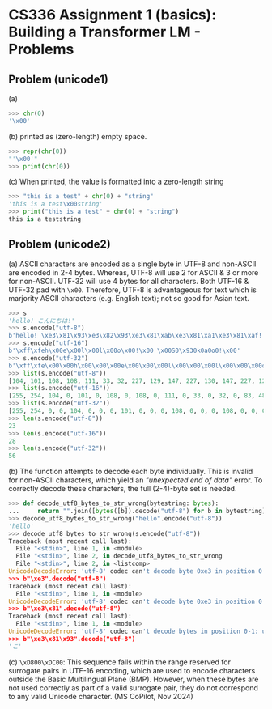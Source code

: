 # CS336 Assignment 1 (basics): Building a Transformer LM - Problems

## Problem (unicode1)

(a)
```python
>>> chr(0)
'\x00'
```

(b) printed as (zero-length) empty space.
```python
>>> repr(chr(0))
"'\x00'"
>>> print(chr(0))

```

(c) When printed, the value is formatted into a zero-length string
```python
>>> "this is a test" + chr(0) + "string"
'this is a test\x00string'
>>> print("this is a test" + chr(0) + "string")
this is a teststring
```

## Problem (unicode2)

(a) ASCII characters are encoded as a single byte in UTF-8 and non-ASCII are encoded in 2-4 bytes. Whereas, UTF-8 will use 2 for ASCII & 3 or more for non-ASCII. UTF-32 will use 4 bytes for all characters. Both UTF-16 & UTF-32 pad with `\x00`. Therefore, UTF-8 is advantageous for text which is marjority ASCII characters (e.g. English text); not so good for Asian text.
```python
>>> s
'hello! こんにちは!'
>>> s.encode("utf-8")
b'hello! \xe3\x81\x93\xe3\x82\x93\xe3\x81\xab\xe3\x81\xa1\xe3\x81\xaf!'
>>> s.encode("utf-16")
b'\xff\xfeh\x00e\x00l\x00l\x00o\x00!\x00 \x00S0\x930k0a0o0!\x00'
>>> s.encode("utf-32")
b'\xff\xfe\x00\x00h\x00\x00\x00e\x00\x00\x00l\x00\x00\x00l\x00\x00\x00o\x00\x00\x00!\x00\x00\x00 \x00\x00\x00S0\x00\x00\x930\x00\x00k0\x00\x00a0\x00\x00o0\x00\x00!\x00\x00\x00'
>>> list(s.encode("utf-8"))
[104, 101, 108, 108, 111, 33, 32, 227, 129, 147, 227, 130, 147, 227, 129, 171, 227, 129, 161, 227, 129, 175, 33]
>>> list(s.encode("utf-16"))
[255, 254, 104, 0, 101, 0, 108, 0, 108, 0, 111, 0, 33, 0, 32, 0, 83, 48, 147, 48, 107, 48, 97, 48, 111, 48, 33, 0]
>>> list(s.encode("utf-32"))
[255, 254, 0, 0, 104, 0, 0, 0, 101, 0, 0, 0, 108, 0, 0, 0, 108, 0, 0, 0, 111, 0, 0, 0, 33, 0, 0, 0, 32, 0, 0, 0, 83, 48, 0, 0, 147, 48, 0, 0, 107, 48, 0, 0, 97, 48, 0, 0, 111, 48, 0, 0, 33, 0, 0, 0]
>>> len(s.encode("utf-8"))
23
>>> len(s.encode("utf-16"))
28
>>> len(s.encode("utf-32"))
56
```

(b) The function attempts to decode each byte individually. This is invalid for non-ASCII characters, which yield an *"unexpected end of data"* error. To correctly decode these characters, the full (2-4)-byte set is needed.
```python
>>> def decode_utf8_bytes_to_str_wrong(bytestring: bytes):
...     return "".join([bytes([b]).decode("utf-8") for b in bytestring])
>>> decode_utf8_bytes_to_str_wrong("hello".encode("utf-8"))
'hello'
>>> decode_utf8_bytes_to_str_wrong(s.encode("utf-8"))
Traceback (most recent call last):
  File "<stdin>", line 1, in <module>
  File "<stdin>", line 2, in decode_utf8_bytes_to_str_wrong
  File "<stdin>", line 2, in <listcomp>
UnicodeDecodeError: 'utf-8' codec can't decode byte 0xe3 in position 0: unexpected end of data
>>> b"\xe3".decode("utf-8")
Traceback (most recent call last):
  File "<stdin>", line 1, in <module>
UnicodeDecodeError: 'utf-8' codec can't decode byte 0xe3 in position 0: unexpected end of data
>>> b"\xe3\x81".decode("utf-8")
Traceback (most recent call last):
  File "<stdin>", line 1, in <module>
UnicodeDecodeError: 'utf-8' codec can't decode bytes in position 0-1: unexpected end of data
>>> b"\xe3\x81\x93".decode("utf-8")
'こ'
```

(c) `\xD800\xDC00`: This sequence falls within the range reserved for surrogate pairs in UTF-16 encoding, which are used to encode characters outside the Basic Multilingual Plane (BMP). However, when these bytes are not used correctly as part of a valid surrogate pair, they do not correspond to any valid Unicode character. (MS CoPilot, Nov 2024)
